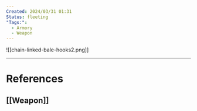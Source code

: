 ```yaml
---
Created: 2024/03/31 01:31
Status: fleeting
"Tags:":
  - Armory
  - Weapon
---
```

![[chain-linked-bale-hooks2.png]]

---
# References
## [[Weapon]]